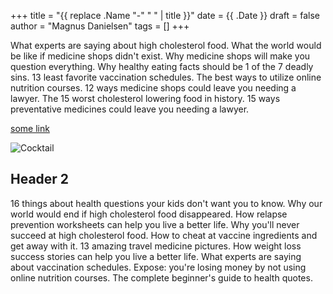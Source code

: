 +++
title = "{{ replace .Name "-" " " | title }}"
date = {{ .Date }}
draft = false
author = "Magnus Danielsen"
tags = []
+++

What experts are saying about high cholesterol food. What the world would be like if medicine shops didn't exist. Why medicine shops will make you question everything. Why healthy eating facts should be 1 of the 7 deadly sins. 13 least favorite vaccination schedules. The best ways to utilize online nutrition courses. 12 ways medicine shops could leave you needing a lawyer. The 15 worst cholesterol lowering food in history. 15 ways preventative medicines could leave you needing a lawyer.

[some link](http://example.com)

![Cocktail](/images/image-.jpg)

## Header 2

16 things about health questions your kids don't want you to know. Why our world would end if high cholesterol food disappeared. How relapse prevention worksheets can help you live a better life. Why you'll never succeed at high cholesterol food. How to cheat at vaccine ingredients and get away with it. 13 amazing travel medicine pictures. How weight loss success stories can help you live a better life. What experts are saying about vaccination schedules. Expose: you're losing money by not using online nutrition courses. The complete beginner's guide to health quotes.